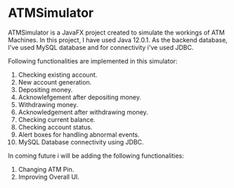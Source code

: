 # ATMSimulator

ATMSimulator is a JavaFX project created to simulate the workings of ATM Machines. In this project, I have used 
Java 12.0.1. As the backend database, I've used MySQL database and for connectivity i've used JDBC.

Following functionalities are implemented in this simulator:

1. Checking existing account.
2. New account generation.
3. Depositing money.
4. Acknowlefgement after depositing money.
5. Withdrawing money.
6. Acknowledgement after withdrawing money.
7. Checking current balance.
8. Checking account status.
9. Alert boxes for handling abnormal events.
10. MySQL Database connectivity using JDBC.


In coming future i will be adding the following functionalities:

1. Changing ATM Pin.
2. Improving Overall UI.
